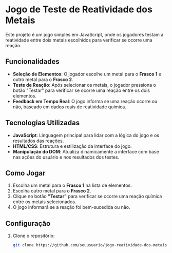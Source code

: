 # Jogo de Teste de Reatividade dos Metais

Este projeto é um jogo simples em JavaScript, onde os jogadores testam a reatividade entre dois metais escolhidos para verificar se ocorre uma reação.

## Funcionalidades

- **Seleção de Elementos**: O jogador escolhe um metal para o **Frasco 1** e outro metal para o **Frasco 2**.
- **Teste de Reação**: Após selecionar os metais, o jogador pressiona o botão "Testar" para verificar se ocorre uma reação entre os dois elementos.
- **Feedback em Tempo Real**: O jogo informa se uma reação ocorre ou não, baseado em dados reais de reatividade química.

## Tecnologias Utilizadas

- **JavaScript**: Linguagem principal para lidar com a lógica do jogo e os resultados das reações.
- **HTML/CSS**: Estrutura e estilização da interface do jogo.
- **Manipulação do DOM**: Atualiza dinamicamente a interface com base nas ações do usuário e nos resultados dos testes.

## Como Jogar

1. Escolha um metal para o **Frasco 1** na lista de elementos.
2. Escolha outro metal para o **Frasco 2**.
3. Clique no botão **"Testar"** para verificar se ocorre uma reação química entre os metais selecionados.
4. O jogo informará se a reação foi bem-sucedida ou não.

## Configuração

1. Clone o repositório:
   ```bash
   git clone https://github.com/seuusuario/jogo-reatividade-dos-metais.git

